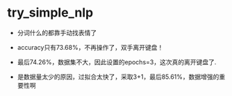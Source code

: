 # try_simple_nlp

+ 分词什么的都靠手动找表情了

+ accuracy只有73.68%，不再操作了，双手离开键盘！

+ 最后74.26%，数据集不大，因此设置的epochs=3，这次真的离开键盘了.

+ 是数据量太少的原因，过拟合太快了，采取3+1，最后85.61%，数据增强的重要性啊
